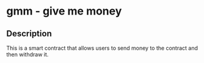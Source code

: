 # gmm - give me money

## Description

This is a smart contract that allows users to send money to the contract and then withdraw it.

